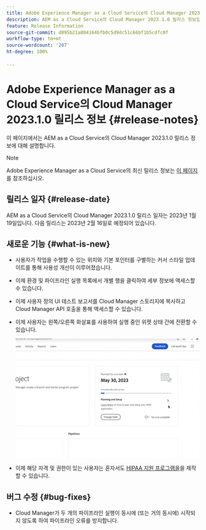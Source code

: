 ```yaml
---
title: Adobe Experience Manager as a Cloud Service의 Cloud Manager 2023.1.0 릴리스 정보
description: AEM as a Cloud Service의 Cloud Manager 2023.1.0 릴리스 정보입니다.
feature: Release Information
source-git-commit: d895b21a804164bfb0c5d9dc51c66bf1b5cdfc0f
workflow-type: tm+mt
source-wordcount: '207'
ht-degree: 100%

---
```



# Adobe Experience Manager as a Cloud Service의 Cloud Manager 2023.1.0 릴리스 정보 {#release-notes}

이 페이지에서는 AEM as a Cloud Service의 Cloud Manager 2023.1.0 릴리스 정보에 대해 설명합니다.

>[!NOTE]
>
>Adobe Experience Manager as a Cloud Service의 최신 릴리스 정보는 [이 페이지](/help/release-notes/release-notes-cloud/release-notes-current.md)를 참조하십시오.

## 릴리스 일자 {#release-date}

AEM as a Cloud Service의 Cloud Manager 2023.1.0 릴리스 일자는 2023년 1월 19일입니다. 다음 릴리스는 2023년 2월 16일로 예정되어 있습니다.

## 새로운 기능 {#what-is-new}

* 사용자가 작업을 수행할 수 있는 위치와 기본 포인터를 구별하는 커서 스타일 업데이트를 통해 사용성 개선이 이루어졌습니다.

* 이제 환경 및 파이프라인 실행 목록에서 개별 행을 클릭하여 세부 정보에 액세스할 수 있습니다.

* 이제 사용자 정의 UI 테스트 보고서를 Cloud Manager 스토리지에 복사하고 Cloud Manager API 호출을 통해 액세스할 수 있습니다.

* 이제 사용자는 왼쪽/오른쪽 화살표를 사용하여 실행 중인 위젯 상태 간에 전환할 수 있습니다.

   ![실행 중인 위젯 전환](/help/implementing/cloud-manager/release-notes/assets/go-live-transitions.gif)

* 이제 해당 자격 및 권한이 있는 사용자는 혼자서도 [HIPAA 지원 프로그램을](/help/implementing/cloud-manager/getting-access-to-aem-in-cloud/creating-production-programs.md)을 제작할 수 있습니다.

## 버그 수정 {#bug-fixes}

* Cloud Manager가 두 개의 파이프라인 실행이 동시에 (또는 거의 동시에) 시작되지 않도록 하여 파이프라인 오류를 방지합니다.
